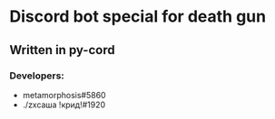 # Discord bot special for death gun
## Written in py-cord
### Developers:
 - metamorphosis#5860
 - ./zxcаша !крид!#1920
